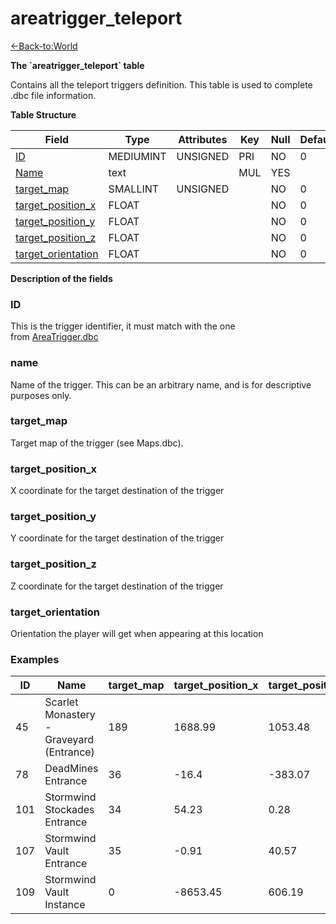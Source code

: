 # areatrigger\_teleport

[<-Back-to:World](database-world)

**The \`areatrigger\_teleport\` table**

Contains all the teleport triggers definition. This table is used to complete .dbc file information.

**Table Structure**

| Field                   | Type      | Attributes | Key | Null | Default | Extra | Comment |
| ----------------------- | --------- | ---------- | --- | ---- | ------- | ----- | ------- |
| [ID][1]                 | MEDIUMINT | UNSIGNED   | PRI | NO   | 0       |       |         |
| [Name][2]               | text      |            | MUL | YES  |         |       |         |
| [target_map][3]         | SMALLINT  | UNSIGNED   |     | NO   | 0       |       |         |
| [target_position_x][4]  | FLOAT     |            |     | NO   | 0       |       |         |
| [target_position_y][5]  | FLOAT     |            |     | NO   | 0       |       |         |
| [target_position_z][6]  | FLOAT     |            |     | NO   | 0       |       |         |
| [target_orientation][7] | FLOAT     |            |     | NO   | 0       |       |         |

[1]: #id
[2]: #name
[3]: #target_map
[4]: #target_position_x
[5]: #target_position_y
[6]: #target_position_z
[7]: #target_orientation

**Description of the fields**

### ID

This is the trigger identifier, it must match with the one from [AreaTrigger.dbc](DBC-AreaTrigger)

### name

Name of the trigger. This can be an arbitrary name, and is for descriptive purposes only.

### target\_map

Target map of the trigger (see Maps.dbc).

### target\_position\_x

X coordinate for the target destination of the trigger

### target\_position\_y

Y coordinate for the target destination of the trigger

### target\_position\_z

Z coordinate for the target destination of the trigger

### target\_orientation

Orientation the player will get when appearing at this location

### Examples

| ID  | Name                                     | target_map | target_position_x | target_position_y | target_position_z | target_orientation |
| --- | ---------------------------------------- | ---------- | ----------------- | ----------------- | ----------------- | ------------------ |
| 45  | Scarlet Monastery - Graveyard (Entrance) | 189        | 1688.99           | 1053.48           | 18.6775           | 0.00117            |
| 78  | DeadMines Entrance                       | 36         | -16.4             | -383.07           | 61.78             | 1.86               |
| 101 | Stormwind Stockades Entrance             | 34         | 54.23             | 0.28              | -18.34            | 6.26               |
| 107 | Stormwind Vault Entrance                 | 35         | -0.91             | 40.57             | -24.23            | 0                  |
| 109 | Stormwind Vault Instance                 | 0          | -8653.45          | 606.19            | 91.16             | 0                  |
